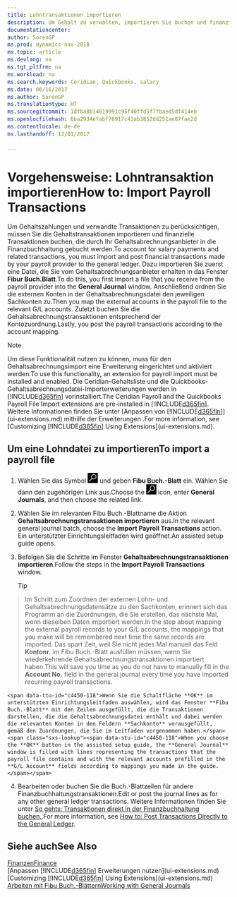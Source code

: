 ```yaml
---
title: Lohntransaktionen importieren
description: Um Gehalt zu verwalten, importieren Sie buchen und finanzieller Transaktionen von Ihrem Gehaltsabrechnungsanbieter auf Sach-, mithilfe einer Gehaltsabrechnungserweiterung wie Ceridian oder Quickbooks.
documentationcenter: 
author: SorenGP
ms.prod: dynamics-nav-2018
ms.topic: article
ms.devlang: na
ms.tgt_pltfrm: na
ms.workload: na
ms.search.keywords: Ceridian, Quickbooks, salary
ms.date: 06/16/2017
ms.author: SorenGP
ms.translationtype: HT
ms.sourcegitcommit: 1dfba8b14019991c95f40ffd5f7fbaed5df414eb
ms.openlocfilehash: 6ba2934efabf76917c43ab3852dd251ae87fae2d
ms.contentlocale: de-de
ms.lasthandoff: 12/01/2017

---
```

# <a name="how-to-import-payroll-transactions"></a><span data-ttu-id="c4450-103">Vorgehensweise: Lohntransaktion importieren</span><span class="sxs-lookup"><span data-stu-id="c4450-103">How to: Import Payroll Transactions</span></span>
<span data-ttu-id="c4450-104">Um Gehaltszahlungen und verwandte Transaktionen zu berücksichtigen, müssen Sie die Gehaltstransaktionen importieren und finanzielle Transaktionen buchen, die durch Ihr Gehaltsabrechnungsanbieter in die Finanzbuchhaltung gebucht werden.</span><span class="sxs-lookup"><span data-stu-id="c4450-104">To account for salary payments and related transactions, you must import and post financial transactions made by your payroll provider to the general ledger.</span></span> <span data-ttu-id="c4450-105">Dazu importieren Sie zuerst eine Datei, die Sie vom Gehaltsabrechnungsanbieter erhalten in das Fenster **Fibur Buch.Blatt**.</span><span class="sxs-lookup"><span data-stu-id="c4450-105">To do this, you first import a file that you receive from the payroll provider into the **General Journal** window.</span></span> <span data-ttu-id="c4450-106">Anschließend ordnen Sie die externen Konten in der Gehaltsabrechnungsdatei den jeweiligen Sachkonten zu.</span><span class="sxs-lookup"><span data-stu-id="c4450-106">Then you map the external accounts in the payroll file to the relevant G/L accounts.</span></span> <span data-ttu-id="c4450-107">Zuletzt buchen Sie die Gehaltsabrechnungstransaktionen entsprechend der Kontozuordnung.</span><span class="sxs-lookup"><span data-stu-id="c4450-107">Lastly, you post the payroll transactions according to the account mapping.</span></span>

> [!NOTE]  
>   <span data-ttu-id="c4450-108">Um diese Funktionalität nutzen zu können, muss für den Gehaltsabrechnungsimport eine Erweiterung eingerichtet und aktiviert werden.</span><span class="sxs-lookup"><span data-stu-id="c4450-108">To use this functionality, an extension for payroll import must be installed and enabled.</span></span> <span data-ttu-id="c4450-109">Die Ceridian-Gehaltsliste und die Quickbooks-Gehaltsabrechnungsdatei-Importerweiterungen werden in [!INCLUDE[d365fin](includes/d365fin_md.md)] vorinstalliert.</span><span class="sxs-lookup"><span data-stu-id="c4450-109">The Ceridian Payroll and the Quickbooks Payroll File Import extensions are pre-installed in [!INCLUDE[d365fin](includes/d365fin_md.md)].</span></span> <span data-ttu-id="c4450-110">Weitere Informationen finden Sie unter [Anpassen von [!INCLUDE[d365fin](includes/d365fin_md.md)]](ui-extensions.md) mithilfe der Erweiterungen .</span><span class="sxs-lookup"><span data-stu-id="c4450-110">For more information, see [Customizing [!INCLUDE[d365fin](includes/d365fin_md.md)] Using Extensions](ui-extensions.md).</span></span>

## <a name="to-import-a-payroll-file"></a><span data-ttu-id="c4450-111">Um eine Lohndatei zu importieren</span><span class="sxs-lookup"><span data-stu-id="c4450-111">To import a payroll file</span></span>
1. <span data-ttu-id="c4450-112">Wählen Sie das Symbol ![Nach Seite oder Bericht suchen](media/ui-search/search_small.png "Nach Seite oder Bericht suchen") und geben **Fibu Buch.-Blatt** ein. Wählen Sie dann den zugehörigen Link aus.</span><span class="sxs-lookup"><span data-stu-id="c4450-112">Choose the ![Search for Page or Report](media/ui-search/search_small.png "Search for Page or Report icon") icon, enter **General Journals**, and then choose the related link.</span></span>
2. <span data-ttu-id="c4450-113">Wählen Sie im relevanten Fibu Buch.-Blattname die Aktion **Gehaltsabrechnungstransaktionen importieren** aus.</span><span class="sxs-lookup"><span data-stu-id="c4450-113">In the relevant general journal batch, choose the **Import Payroll Transactions** action.</span></span> <span data-ttu-id="c4450-114">Ein unterstützter Einrichtungsleitfaden wird geöffnet.</span><span class="sxs-lookup"><span data-stu-id="c4450-114">An assisted setup guide opens.</span></span>
3. <span data-ttu-id="c4450-115">Befolgen Sie die Schritte im Fenster **Gehaltsabrechnungstransaktionen importieren**.</span><span class="sxs-lookup"><span data-stu-id="c4450-115">Follow the steps in the **Import Payroll Transactions** window.</span></span>

    > [!TIP]  
>   <span data-ttu-id="c4450-116">Im Schritt zum Zuordnen der externen Lohn- und Gehaltsabrechnungsdatensätze zu den Sachkonten, erinnert sich das Programm an die Zuordnungen, die Sie erstellen, das nächste Mal, wenn dieselben Daten importiert werden.</span><span class="sxs-lookup"><span data-stu-id="c4450-116">In the step about mapping the external payroll records to your G/L accounts, the mappings that you make will be remembered next time the same records are imported.</span></span> <span data-ttu-id="c4450-117">Das spart Zeit, weil Sie nicht jedes Mal manuell das Feld **Kontonr.** im Fibu Buch.-Blatt ausfüllen müssen, wenn Sie wiederkehrende Gehaltsabrechnungstransaktionen importiert haben.</span><span class="sxs-lookup"><span data-stu-id="c4450-117">This will save you time as you do not have to manually fill in the **Account No.** field in the general journal every time you have imported recurring payroll transactions.</span></span>   

    <span data-ttu-id="c4450-118">Wenn Sie die Schaltfläche **OK** im unterstützten Einrichtungsleitfaden auswählen, wird das Fenster **Fibu Buch.-Blatt** mit den Zeilen ausgefüllt, die die Transaktionen darstellen, die die Gehaltsabrechnungsdatei enthält und dabei werden die relevanten Konten in den Feldern **Sachkonto** vorausgefüllt, gemäß den Zuordnungen, die Sie im Leitfaden vorgenommen haben.</span><span class="sxs-lookup"><span data-stu-id="c4450-118">When you choose the **OK** button in the assisted setup guide, the **General Journal** window is filled with lines representing the transactions that the payroll file contains and with the relevant accounts prefilled in the **G/L Account** fields according to mappings you made in the guide.</span></span>
4. <span data-ttu-id="c4450-119">Bearbeiten oder buchen Sie die Buch.-Blattzeilen für andere Finanzbuchhaltungstransaktionen.</span><span class="sxs-lookup"><span data-stu-id="c4450-119">Edit or post the journal lines as for any other general ledger transactions.</span></span> <span data-ttu-id="c4450-120">Weitere Informationen finden Sie unter [So gehts: Transaktionen direkt in der Finanzbuchhaltung buchen.](finance-how-post-transactions-directly.md).</span><span class="sxs-lookup"><span data-stu-id="c4450-120">For more information, see [How to: Post Transactions Directly to the General Ledger](finance-how-post-transactions-directly.md).</span></span>   

## <a name="see-also"></a><span data-ttu-id="c4450-121">Siehe auch</span><span class="sxs-lookup"><span data-stu-id="c4450-121">See Also</span></span>
[<span data-ttu-id="c4450-122">Finanzen</span><span class="sxs-lookup"><span data-stu-id="c4450-122">Finance</span></span>](finance.md)  
<span data-ttu-id="c4450-123">[Anpassen [!INCLUDE[d365fin](includes/d365fin_md.md)] Erweiterungen nutzen](ui-extensions.md)</span><span class="sxs-lookup"><span data-stu-id="c4450-123">[Customizing [!INCLUDE[d365fin](includes/d365fin_md.md)] Using Extensions](ui-extensions.md)</span></span>  
[<span data-ttu-id="c4450-124">Arbeiten mit Fibu Buch.-Blättern</span><span class="sxs-lookup"><span data-stu-id="c4450-124">Working with General Journals</span></span>](ui-work-general-journals.md)  


